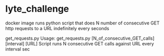 # lyte_challenge
docker image runs python script that does N number of consecutive 
GET http requests to a URL indefinitely every <interval> seconds

get_requests.py
Usage: get_requests.py [N_of_consecutive_GET_calls] [interval] [URL]
	Script runs N consecutive GET calls against URL every interval sec
